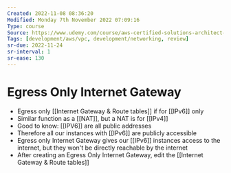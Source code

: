 ```yaml
---
Created: 2022-11-08 08:36:20
Modified: Monday 7th November 2022 07:09:16
Type: course
Source: https://www.udemy.com/course/aws-certified-solutions-architect-associate-saa-c01/?xref=E0Aed11STH4LPUQvCz0GJFABTmM=
Tags: [development/aws/vpc, development/networking, review]
sr-due: 2022-11-24
sr-interval: 1
sr-ease: 130
---
```


# Egress Only Internet Gateway

- Egress only [[Internet Gateway & Route tables]] if for [[IPv6]] only
- Similar function as a [[NAT]], but a NAT is for [[IPv4]]
- Good to know: [[IPV6]] are all public addresses
- Therefore all our instances with [[IPv6]] are publicly accessible
- Egress only Internet Gateway gives our [[IPv6]] instances access to the internet, but they won't be directly reachable by the internet
- After creating an Egress Only Internet Gateway, edit the [[Internet Gateway & Route tables]]

